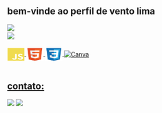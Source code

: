 ## bem-vinde ao perfil de vento lima

 <head>
<link href="https://fonts.googleapis.com/css2?family=DotGothic16&display=swap" rel="stylesheet">
 </head>

 <div>
   <a href="https://github.com/vento-lja">
   <img height="150em" src="https://github-readme-stats.vercel.app/api?username=vento-lja&show_icons=true&theme=gruvbox&include_all_commits=true&count_private=true"/>
     <br>
   <img height="130em" src="https://github-readme-stats.vercel.app/api/top-langs/?username=vento-lja&layout=compact&langs_count=6&theme=gruvbox"/>
</div>
    
<div style="display: inline_block" ><br>
  <img align="center" alt="Js" height="30" width="40" src="https://raw.githubusercontent.com/devicons/devicon/master/icons/javascript/javascript-plain.svg">
  <img align="center" alt="HTML" height="30" width="40" src="https://raw.githubusercontent.com/devicons/devicon/master/icons/html5/html5-original.svg">
  <img align="center" alt="CSS" height="30" width="40" src="https://raw.githubusercontent.com/devicons/devicon/master/icons/css3/css3-original.svg">
  <img align="center" alt=Canva height=30" width="40" src="https://cdn.jsdelivr.net/gh/devicons/devicon@latest/icons/canva/canva-original.svg">
               
</div>

 
<br>

## contato:
<div> 
  <a href="https://instagram.com/saidacozinhacachorro" target="_blank"><img src="https://img.shields.io/badge/-Instagram-%23E4405F?style=for-the-badge&logo=instagram&logoColor=white" target="_blank"></a>
  <a href = "vento.limaja@gmail.com"><img src="https://img.shields.io/badge/-Gmail-%23333?style=for-the-badge&logo=gmail&logoColor=red" target="_blank"></a>
</div>
